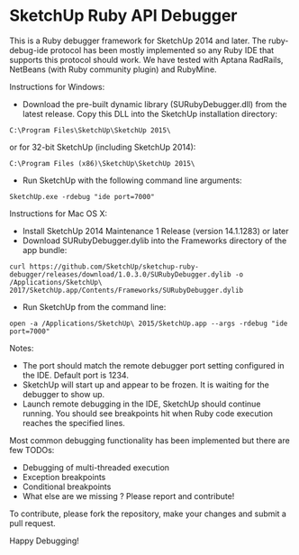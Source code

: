 SketchUp Ruby API Debugger
==========================

This is a Ruby debugger framework for SketchUp 2014 and later. The ruby-debug-ide protocol has been mostly implemented so any Ruby IDE that supports this protocol should work. We have tested with Aptana RadRails, NetBeans (with Ruby community plugin) and RubyMine.

Instructions for Windows:
- Download the pre-built dynamic library (SURubyDebugger.dll) from the latest release. Copy this DLL into the SketchUp installation directory:
```
C:\Program Files\SketchUp\SketchUp 2015\
```
or for 32-bit SketchUp (including SketchUp 2014):
```
C:\Program Files (x86)\SketchUp\SketchUp 2015\
```
- Run SketchUp with the following command line arguments:
```
SketchUp.exe -rdebug "ide port=7000"
```

Instructions for Mac OS X:
- Install SketchUp 2014 Maintenance 1 Release (version 14.1.1283) or later
- Download SURubyDebugger.dylib into the Frameworks directory of the app bundle:
```
curl https://github.com/SketchUp/sketchup-ruby-debugger/releases/download/1.0.3.0/SURubyDebugger.dylib -o /Applications/SketchUp\ 2017/SketchUp.app/Contents/Frameworks/SURubyDebugger.dylib
```
- Run SketchUp from the command line:
```
open -a /Applications/SketchUp\ 2015/SketchUp.app --args -rdebug "ide port=7000"
```

Notes:
- The port should match the remote debugger port setting configured in the IDE. Default port is 1234.
- SketchUp will start up and appear to be frozen. It is waiting for the debugger to show up.
- Launch remote debugging in the IDE, SketchUp should continue running. You should see breakpoints hit when Ruby code execution reaches the specified lines.


Most common debugging functionality has been implemented but there are few TODOs:
- Debugging of multi-threaded execution
- Exception breakpoints
- Conditional breakpoints
- What else are we missing ? Please report and contribute!

To contribute, please fork the repository, make your changes and submit a pull request.

Happy Debugging!
